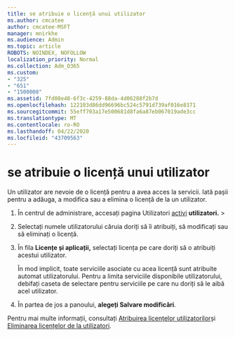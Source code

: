 ```yaml
---
title: se atribuie o licență unui utilizator
ms.author: cmcatee
author: cmcatee-MSFT
manager: mnirkhe
ms.audience: Admin
ms.topic: article
ROBOTS: NOINDEX, NOFOLLOW
localization_priority: Normal
ms.collection: Adm_O365
ms.custom:
- "325"
- "651"
- "1500008"
ms.assetid: 7fd08e48-6f3c-4259-88da-4d06288f2b7d
ms.openlocfilehash: 122103d86dd96696bc524c5791d739af016e8371
ms.sourcegitcommit: 55eff703a17e500681d8fa6a87eb067019ade3cc
ms.translationtype: MT
ms.contentlocale: ro-RO
ms.lasthandoff: 04/22/2020
ms.locfileid: "43709563"
---
```

# <a name="how-to-assign-a-license-to-a-user"></a>se atribuie o licență unui utilizator

Un utilizator are nevoie de o licență pentru a avea acces la servicii. Iată pașii pentru a adăuga, a modifica sau a elimina o licență de la un utilizator.
  
1. În centrul de administrare, accesați pagina Utilizatori [activi](https://go.microsoft.com/fwlink/p/?linkid=834822) **utilizatori.** \>

2. Selectați numele utilizatorului căruia doriți să îi atribuiți, să modificați sau să eliminați o licență.

3. În fila **Licențe și aplicații,** selectați licența pe care doriți să o atribuiți acestui utilizator.

    În mod implicit, toate serviciile asociate cu acea licență sunt atribuite automat utilizatorului. Pentru a limita serviciile disponibile utilizatorului, debifați caseta de selectare pentru serviciile pe care nu doriți să le aibă acel utilizator.

4. În partea de jos a panoului, **alegeți Salvare modificări**.

Pentru mai multe informații, consultați [Atribuirea licențelor utilizatorilor](https://docs.microsoft.com/office365/admin/subscriptions-and-billing/assign-licenses-to-users)și [Eliminarea licențelor de la utilizatori](https://docs.microsoft.com/office365/admin/subscriptions-and-billing/remove-licenses-from-users).